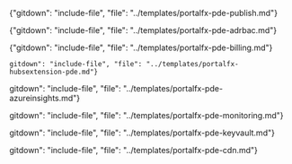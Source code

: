 
  {"gitdown": "include-file", "file": "../templates/portalfx-pde-publish.md"}

  {"gitdown": "include-file", "file": "../templates/portalfx-pde-adrbac.md"}

  {"gitdown": "include-file", "file": "../templates/portalfx-pde-billing.md"}

    gitdown": "include-file", "file": "../templates/portalfx-hubsextension-pde.md"}

  gitdown": "include-file", "file": "../templates/portalfx-pde-azureinsights.md"}

  gitdown": "include-file", "file": "../templates/portalfx-pde-monitoring.md"}

  gitdown": "include-file", "file": "../templates/portalfx-pde-keyvault.md"}

  gitdown": "include-file", "file": "../templates/portalfx-pde-cdn.md"}
